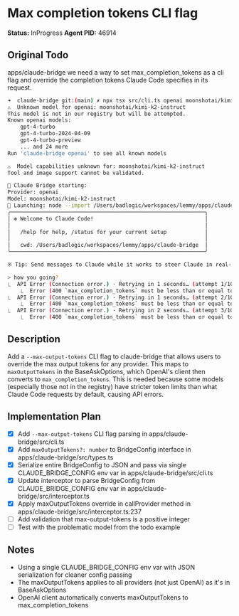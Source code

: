 # Max completion tokens CLI flag
**Status:** InProgress
**Agent PID:** 46914

## Original Todo
apps/claude-bridge we need a way to set max_completion_tokens as a cli flag and override the completion tokens Claude Code specifies in its request.

  ```bash
  ➜  claude-bridge git:(main) ✗ npx tsx src/cli.ts openai moonshotai/kimi-k2-instruct --baseURL https://api.groq.com/openai/v1 --apiKey $GROQ_API_KEY
  ⚠️  Unknown model for openai: moonshotai/kimi-k2-instruct
  This model is not in our registry but will be attempted.
  Known openai models:
      gpt-4-turbo
      gpt-4-turbo-2024-04-09
      gpt-4-turbo-preview
      ... and 24 more
  Run 'claude-bridge openai' to see all known models

  ⚠️  Model capabilities unknown for: moonshotai/kimi-k2-instruct
  Tool and image support cannot be validated.

  🌉 Claude Bridge starting:
  Provider: openai
  Model: moonshotai/kimi-k2-instruct
  🚀 Launching: node --import /Users/badlogic/workspaces/lemmy/apps/claude-bridge/src/interceptor-loader.js /Users/badlogic/.claude/local/node_modules/@anthropic-ai/claude-code/cli.js
  ╭─────────────────────────────────────────────────────────────╮
  │ ✻ Welcome to Claude Code!                                   │
  │                                                             │
  │   /help for help, /status for your current setup            │
  │                                                             │
  │   cwd: /Users/badlogic/workspaces/lemmy/apps/claude-bridge  │
  ╰─────────────────────────────────────────────────────────────╯

  ※ Tip: Send messages to Claude while it works to steer Claude in real-time

  > how you going?
  ⎿  API Error (Connection error.) · Retrying in 1 seconds… (attempt 1/10)
      ⎿  Error (400 `max_completion_tokens` must be less than or equal to `16384`, the maximum value for `max_completion_tokens` is less than the `context_window` for this model)
  ⎿  API Error (Connection error.) · Retrying in 1 seconds… (attempt 2/10)
      ⎿  Error (400 `max_completion_tokens` must be less than or equal to `16384`, the maximum value for `max_completion_tokens` is less than the `context_window` for this model)
  ⎿  API Error (Connection error.) · Retrying in 2 seconds… (attempt 3/10)
      ⎿  Error (400 `max_completion_tokens` must be less than or equal to `16384`, the maximum value for `max_completion_tokens` is less than the `context_window` for this model)
  ```

## Description
Add a `--max-output-tokens` CLI flag to claude-bridge that allows users to override the max output tokens for any provider. This maps to `maxOutputTokens` in the BaseAskOptions, which OpenAI's client then converts to `max_completion_tokens`. This is needed because some models (especially those not in the registry) have stricter token limits than what Claude Code requests by default, causing API errors.

## Implementation Plan
- [x] Add `--max-output-tokens` CLI flag parsing in apps/claude-bridge/src/cli.ts
- [x] Add `maxOutputTokens?: number` to BridgeConfig interface in apps/claude-bridge/src/types.ts
- [x] Serialize entire BridgeConfig to JSON and pass via single CLAUDE_BRIDGE_CONFIG env var in apps/claude-bridge/src/cli.ts
- [x] Update interceptor to parse BridgeConfig from CLAUDE_BRIDGE_CONFIG env var in apps/claude-bridge/src/interceptor.ts
- [x] Apply maxOutputTokens override in callProvider method in apps/claude-bridge/src/interceptor.ts:237
- [ ] Add validation that max-output-tokens is a positive integer
- [ ] Test with the problematic model from the todo example

## Notes
- Using a single CLAUDE_BRIDGE_CONFIG env var with JSON serialization for cleaner config passing
- The maxOutputTokens applies to all providers (not just OpenAI) as it's in BaseAskOptions
- OpenAI client automatically converts maxOutputTokens to max_completion_tokens